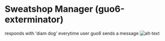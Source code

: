 # Sweatshop Manager (guo6-exterminator)
responds with 'diam dog' everytime user guo6 sends a message
![alt-text](https://cdn.discordapp.com/attachments/478243358603739136/491174962112233472/Screen_Shot_2018-09-17_at_11.13.30.png)

